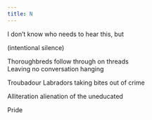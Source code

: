 ```yaml
---
title: N
---
```


I don’t know who needs to hear this, but

(intentional silence)

Thoroughbreds follow through on threads\
Leaving no conversation hanging

Troubadour Labradors taking bites out of crime

Alliteration alienation of the uneducated

Pride
